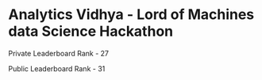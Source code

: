# Analytics Vidhya - Lord of Machines data Science Hackathon

Private Leaderboard Rank - 27

Public Leaderboard Rank - 31
